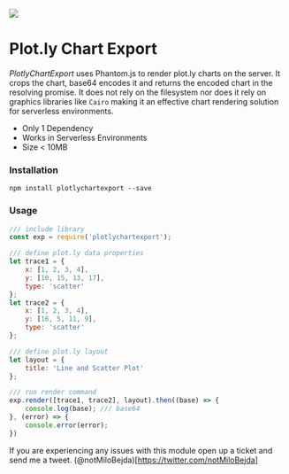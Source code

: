 ![](https://www.mbejda.com/content/images/2017/12/Copy-of-oh-javascript--4-.png)
# Plot.ly Chart Export
*PlotlyChartExport* uses Phantom.js to render plot.ly charts on the server. It crops the chart, base64 encodes it and returns the encoded chart in the resolving promise.
It does not rely on the filesystem nor does it rely on graphics libraries like `Cairo` making it an effective chart rendering solution for serverless environments.



- Only 1 Dependency
- Works in Serverless Environments
- Size < 10MB


### Installation
```
npm install plotlychartexport --save
```

### Usage
```javascript
/// include library
const exp = require('plotlychartexport');

/// define plot.ly data properties
let trace1 = {
    x: [1, 2, 3, 4],
    y: [10, 15, 13, 17],
    type: 'scatter'
};
let trace2 = {
    x: [1, 2, 3, 4],
    y: [16, 5, 11, 9],
    type: 'scatter'
};

/// define plot.ly layout
let layout = {
    title: 'Line and Scatter Plot'
};

/// run render command
exp.render([trace1, trace2], layout).then((base) => {
    console.log(base); /// base64
}, (error) => {
    console.error(error);
})

```

If you are experiencing any issues with this module open up a ticket and send me a tweet.
(@notMiloBejda)[https://twitter.com/notMiloBejda]